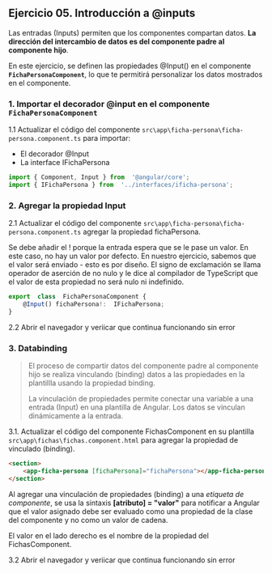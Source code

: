 
## Ejercicio 05. Introducción a @inputs
Las entradas (Inputs) permiten que los componentes compartan datos. **La dirección del intercambio de datos es del componente padre al componente hijo**.

En este ejercicio, se definen las propiedades @Input() en el componente **`FichaPersonaComponent`**, lo que te permitirá personalizar los datos mostrados en el componente.

### 1. Importar el decorador @input en el componente `FichaPersonaComponent`

1.1 Actualizar el código del componente  `src\app\ficha-persona\ficha-persona.component.ts` para importar:
- El decorador @Input
- La interface IFichaPersona
 
```typescript
import { Component, Input } from  '@angular/core';
import { IFichaPersona } from  '../interfaces/ificha-persona';
```
### 2. Agregar la propiedad Input

2.1 Actualizar el código del componente  `src\app\ficha-persona\ficha-persona.component.ts` agregar la propiedad fichaPersona.

Se debe añadir el ! porque la entrada espera que se le pase un valor. En este caso, no hay un valor por defecto. En nuestro ejercicio, sabemos que el valor será enviado - esto es por diseño. El signo de exclamación se llama operador de aserción de no nulo y le dice al compilador de TypeScript que el valor de esta propiedad no será nulo ni indefinido.

```typescript
export  class  FichaPersonaComponent {
	@Input() fichaPersona!:  IFichaPersona;
}
```
2.2 Abrir el navegador y veriicar que continua funcionando sin error

### 3. Databinding

> El proceso de compartir datos del componente padre al componente hijo
> se realiza vinculando (binding) datos a las propiedades en la
> plantillla usando la propiedad binding.
> 
> La vinculación de propiedades permite conectar una variable a una
> entrada (Input) en una plantilla de Angular. Los datos se vinculan
> dinámicamente a la entrada.

3.1. Actualizar el código del componente  FichasComponent en su  plantilla `src\app\fichas\fichas.component.html` para agregar la propiedad de vinculado (binding).
```html
<section>
	<app-ficha-persona [fichaPersona]="fichaPersona"></app-ficha-persona>
</section>
```
  
Al agregar una vinculación de propiedades (binding) a una _etiqueta de componente_, se usa la sintaxis **[atributo] = "valor"** para notificar a Angular que el valor asignado debe ser evaluado como una propiedad de la clase del componente y no como un valor de cadena.

El valor en el lado derecho es el nombre de la propiedad del FichasComponent.

3.2 Abrir el navegador y veriicar que continua funcionando sin error


<!--stackedit_data:
eyJoaXN0b3J5IjpbOTI0MDc2ODY1LDE0MDQwOTg3MDcsODIxNT
gwOTkwXX0=
-->